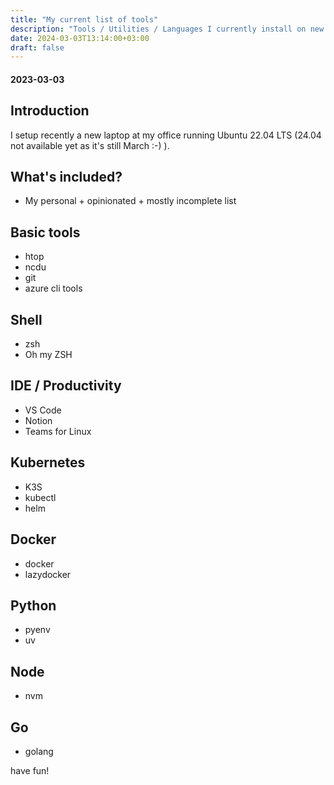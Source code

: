 ```yaml
---
title: "My current list of tools"
description: "Tools / Utilities / Languages I currently install on new computers"
date: 2024-03-03T13:14:00+03:00
draft: false
---
```


####
#### 2023-03-03

## Introduction
I setup recently a new laptop at my office running Ubuntu 22.04 LTS (24.04 not available yet as it's still March :-) ).

## What's included?
- My personal + opinionated + mostly incomplete list


## Basic tools
- htop
- ncdu
- git
- azure cli tools

## Shell
- zsh
- Oh my ZSH

## IDE / Productivity
- VS Code
- Notion
- Teams for Linux

## Kubernetes
- K3S
- kubectl
- helm

## Docker
- docker
- lazydocker

## Python
- pyenv
- uv

## Node
- nvm

## Go
- golang


have fun!


